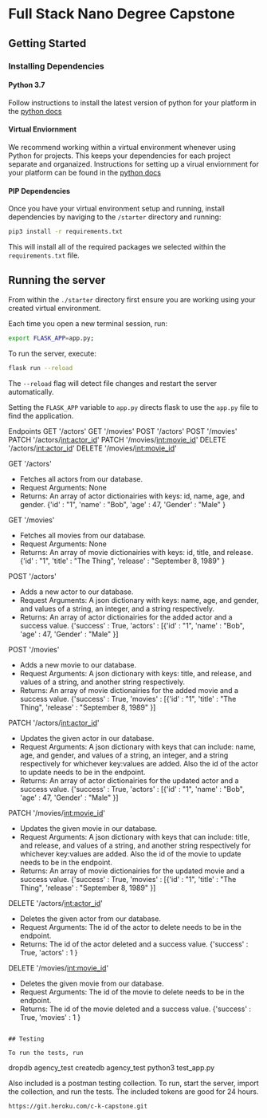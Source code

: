 # Full Stack Nano Degree Capstone

## Getting Started

### Installing Dependencies

#### Python 3.7

Follow instructions to install the latest version of python for your platform in the [python docs](https://docs.python.org/3/using/unix.html#getting-and-installing-the-latest-version-of-python)

#### Virtual Enviornment

We recommend working within a virtual environment whenever using Python for projects. This keeps your dependencies for each project separate and organaized. Instructions for setting up a virual enviornment for your platform can be found in the [python docs](https://packaging.python.org/guides/installing-using-pip-and-virtual-environments/)

#### PIP Dependencies

Once you have your virtual environment setup and running, install dependencies by naviging to the `/starter` directory and running:

```bash
pip3 install -r requirements.txt
```

This will install all of the required packages we selected within the `requirements.txt` file.

## Running the server

From within the `./starter` directory first ensure you are working using your created virtual environment.

Each time you open a new terminal session, run:

```bash
export FLASK_APP=app.py;
```

To run the server, execute:

```bash
flask run --reload
```

The `--reload` flag will detect file changes and restart the server automatically.

Setting the `FLASK_APP` variable to `app.py` directs flask to use the `app.py` file to find the application.

Endpoints
GET '/actors'
GET '/movies'
POST '/actors'
POST '/movies'
PATCH '/actors/<int:actor_id>'
PATCH '/movies/<int:movie_id>'
DELETE '/actors/<int:actor_id>'
DELETE '/movies/<int:movie_id>'

GET '/actors'

- Fetches all actors from our database.
- Request Arguments: None
- Returns: An array of actor dictionairies with keys: id, name, age, and gender.
  {'id' : "1",
  'name' : "Bob",
  'age' : 47,
  'Gender' : "Male"
  }

GET '/movies'

- Fetches all movies from our database.
- Request Arguments: None
- Returns: An array of movie dictionairies with keys: id, title, and release.
  {'id' : "1",
  'title' : "The Thing",
  'release' : "September 8, 1989"
  }

POST '/actors'

- Adds a new actor to our database.
- Request Arguments: A json dictionary with keys: name, age, and gender, and values of a string, an integer, and a string respectively.
- Returns: An array of actor dictionairies for the added actor and a success value.
  {'success' : True,
  'actors' : [{'id' : "1",
  'name' : "Bob",
  'age' : 47,
  'Gender' : "Male"
  }]

POST '/movies'

- Adds a new movie to our database.
- Request Arguments: A json dictionary with keys: title, and release, and values of a string, and another string respectively.
- Returns: An array of movie dictionairies for the added movie and a success value.
  {'success' : True,
  'movies' : [{'id' : "1",
  'title' : "The Thing",
  'release' : "September 8, 1989"
  }]

PATCH '/actors/<int:actor_id>'

- Updates the given actor in our database.
- Request Arguments: A json dictionary with keys that can include: name, age, and gender, and values of a string, an integer, and a string respectively for whichever key:values are added. Also the id of the actor to update needs to be in the endpoint.
- Returns: An array of actor dictionairies for the updated actor and a success value.
  {'success' : True,
  'actors' : [{'id' : "1",
  'name' : "Bob",
  'age' : 47,
  'Gender' : "Male"
  }]

PATCH '/movies/<int:movie_id>'

- Updates the given movie in our database.
- Request Arguments: A json dictionary with keys that can include: title, and release, and values of a string, and another string respectively for whichever key:values are added. Also the id of the movie to update needs to be in the endpoint.
- Returns: An array of movie dictionairies for the updated movie and a success value.
  {'success' : True,
  'movies' : [{'id' : "1",
  'title' : "The Thing",
  'release' : "September 8, 1989"
  }]

DELETE '/actors/<int:actor_id>'

- Deletes the given actor from our database.
- Request Arguments: The id of the actor to delete needs to be in the endpoint.
- Returns: The id of the actor deleted and a success value.
  {'success' : True,
  'actors' : 1
  }

DELETE '/movies/<int:movie_id>'

- Deletes the given movie from our database.
- Request Arguments: The id of the movie to delete needs to be in the endpoint.
- Returns: The id of the movie deleted and a success value.
  {'success' : True,
  'movies' : 1
  }

```

## Testing

To run the tests, run

```

dropdb agency_test
createdb agency_test
python3 test_app.py

Also included is a postman testing collection.
To run, start the server, import the collection, and run the tests. The included tokens are good for 24 hours.

```
https://git.heroku.com/c-k-capstone.git
```
